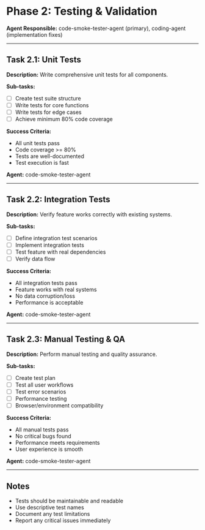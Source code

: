 # Phase 2: Testing & Validation

**Agent Responsible:** code-smoke-tester-agent (primary), coding-agent (implementation fixes)

---

## Task 2.1: Unit Tests

**Description:** Write comprehensive unit tests for all components.

**Sub-tasks:**
- [ ] Create test suite structure
- [ ] Write tests for core functions
- [ ] Write tests for edge cases
- [ ] Achieve minimum 80% code coverage

**Success Criteria:**
- All unit tests pass
- Code coverage >= 80%
- Tests are well-documented
- Test execution is fast

**Agent:** code-smoke-tester-agent

---

## Task 2.2: Integration Tests

**Description:** Verify feature works correctly with existing systems.

**Sub-tasks:**
- [ ] Define integration test scenarios
- [ ] Implement integration tests
- [ ] Test feature with real dependencies
- [ ] Verify data flow

**Success Criteria:**
- All integration tests pass
- Feature works with real systems
- No data corruption/loss
- Performance is acceptable

**Agent:** code-smoke-tester-agent

---

## Task 2.3: Manual Testing & QA

**Description:** Perform manual testing and quality assurance.

**Sub-tasks:**
- [ ] Create test plan
- [ ] Test all user workflows
- [ ] Test error scenarios
- [ ] Performance testing
- [ ] Browser/environment compatibility

**Success Criteria:**
- All manual tests pass
- No critical bugs found
- Performance meets requirements
- User experience is smooth

**Agent:** code-smoke-tester-agent

---

## Notes

- Tests should be maintainable and readable
- Use descriptive test names
- Document any test limitations
- Report any critical issues immediately
